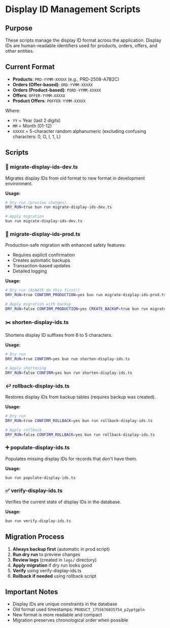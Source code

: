 # Display ID Management Scripts

## Purpose
These scripts manage the display ID format across the application. Display IDs are human-readable identifiers used for products, orders, offers, and other entities.

## Current Format
- **Products**: `PRD-YYMM-XXXXX` (e.g., PRD-2508-A7B2C)
- **Orders (Offer-based)**: `ORD-YYMM-XXXXX`
- **Orders (Product-based)**: `PORD-YYMM-XXXXX`
- **Offers**: `OFFER-YYMM-XXXXX`
- **Product Offers**: `POFFER-YYMM-XXXXX`

Where:
- `YY` = Year (last 2 digits)
- `MM` = Month (01-12)
- `XXXXX` = 5-character random alphanumeric (excluding confusing characters: 0, O, I, 1, L)

## Scripts

### 🔄 migrate-display-ids-dev.ts
Migrates display IDs from old format to new format in development environment.

**Usage:**
```bash
# Dry run (preview changes)
DRY_RUN=true bun run migrate-display-ids-dev.ts

# Apply migration
bun run migrate-display-ids-dev.ts
```

### 🔄 migrate-display-ids-prod.ts
Production-safe migration with enhanced safety features:
- Requires explicit confirmation
- Creates automatic backups
- Transaction-based updates
- Detailed logging

**Usage:**
```bash
# Dry run (ALWAYS do this first!)
DRY_RUN=true CONFIRM_PRODUCTION=yes bun run migrate-display-ids-prod.ts

# Apply migration with backup
DRY_RUN=false CONFIRM_PRODUCTION=yes CREATE_BACKUP=true bun run migrate-display-ids-prod.ts
```

### ✂️ shorten-display-ids.ts
Shortens display ID suffixes from 6 to 5 characters.

**Usage:**
```bash
# Dry run
DRY_RUN=true CONFIRM=yes bun run shorten-display-ids.ts

# Apply shortening
DRY_RUN=false CONFIRM=yes bun run shorten-display-ids.ts
```

### ↩️ rollback-display-ids.ts
Restores display IDs from backup tables (requires backup was created).

**Usage:**
```bash
# Dry run
DRY_RUN=true CONFIRM_ROLLBACK=yes bun run rollback-display-ids.ts

# Apply rollback
DRY_RUN=false CONFIRM_ROLLBACK=yes bun run rollback-display-ids.ts
```

### ➕ populate-display-ids.ts
Populates missing display IDs for records that don't have them.

**Usage:**
```bash
bun run populate-display-ids.ts
```

### ✅ verify-display-ids.ts
Verifies the current state of display IDs in the database.

**Usage:**
```bash
bun run verify-display-ids.ts
```

## Migration Process

1. **Always backup first** (automatic in prod script)
2. **Run dry run** to preview changes
3. **Review logs** (created in `logs/` directory)
4. **Apply migration** if dry run looks good
5. **Verify** using verify-display-ids.ts
6. **Rollback if needed** using rollback script

## Important Notes

- Display IDs are unique constraints in the database
- Old format used timestamps: `PRODUCT_1755676035754_p2yptgpln`
- New format is more readable and compact
- Migration preserves chronological order when possible
